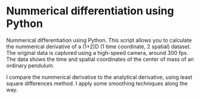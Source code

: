 # Nummerical differentiation using Python
Nummerical differentiation using Python. This script allows you to calculate the nummerical derivative of a (1+2)D (1 time coordinate, 2 spatial) dataset. The original data is captured using a high-speed camera, around 300 fps. The data shows the time and spatial coordinates of the center of mass of an ordinary pendulum. 

I compare the nummerical derivative to the analytical derivative, using least square differences method. I apply some smoothing techniques along the way. 
